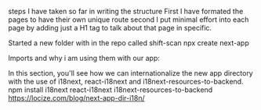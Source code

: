 steps I have taken so far in writing the structure
First I have formated the pages to have their own unique route
second I put minimal effort into each page by adding just a H1 tag
to talk about that page in specific. 

Started a new folder with in the repo called shift-scan
 npx create next-app


Imports and why i am using them with our app:

In this section, you'll see how we can internationalize the new app directory with the use of i18next, react-i18next and i18next-resources-to-backend.
npm install i18next react-i18next i18next-resources-to-backend
https://locize.com/blog/next-app-dir-i18n/